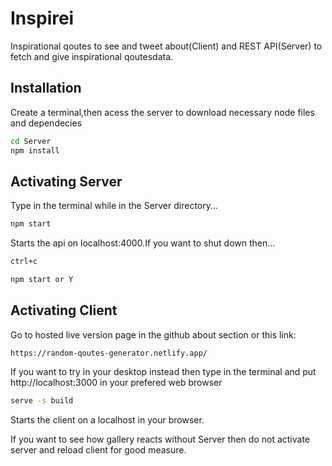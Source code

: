 # Inspirei
Inspirational qoutes to see and tweet about(Client) and REST API(Server) to fetch and give inspirational qoutesdata.

## Installation
Create a terminal,then acess the server to download necessary node files and dependecies
```bash
cd Server
npm install
```
## Activating Server
Type in the terminal while in the Server directory...
```bash
npm start
```
Starts the api on localhost:4000.If you want to shut down then...
```bash
ctrl+c
```
```bash
npm start or Y
```
## Activating Client
Go to hosted live version page in the github about section or this link:
```
https://random-qoutes-generator.netlify.app/
```
If you want to try in your desktop instead then type in the terminal and put http://localhost:3000 in your prefered web browser
```bash
serve -s build
```
Starts the client on a localhost in your browser.

If you want to see how gallery reacts without Server then do not activate server and reload client for good measure.